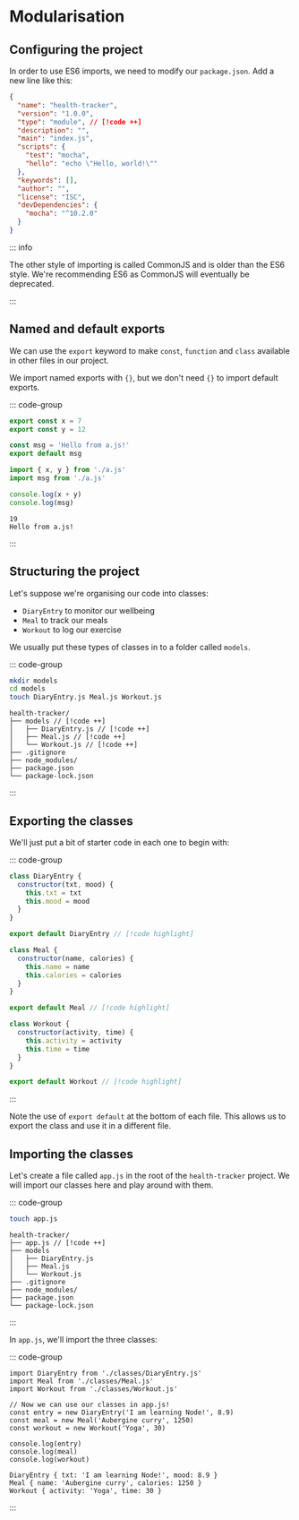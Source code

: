 # Modularisation

<Vimeo id="913033408" />

## Configuring the project

In order to use ES6 imports, we need to modify our `package.json`. Add a new
line like this:

```json
{
  "name": "health-tracker",
  "version": "1.0.0",
  "type": "module", // [!code ++]
  "description": "",
  "main": "index.js",
  "scripts": {
    "test": "mocha",
    "hello": "echo \"Hello, world!\""
  },
  "keywords": [],
  "author": "",
  "license": "ISC",
  "devDependencies": {
    "mocha": "^10.2.0"
  }
}
```

::: info

The other style of importing is called CommonJS and is older than the ES6 style.
We're recommending ES6 as CommonJS will eventually be deprecated.

:::

## Named and default exports

We can use the `export` keyword to make `const`, `function` and `class`
available in other files in our project.

We import named exports with `{}`, but we don't need `{}` to import default
exports.

::: code-group

```js [a.js]
export const x = 7
export const y = 12

const msg = 'Hello from a.js!'
export default msg
```

```js [b.js]
import { x, y } from './a.js'
import msg from './a.js'

console.log(x + y)
console.log(msg)
```

```console [output]
19
Hello from a.js!
```

:::

## Structuring the project

Let's suppose we're organising our code into classes:

- `DiaryEntry` to monitor our wellbeing
- `Meal` to track our meals
- `Workout` to log our exercise

We usually put these types of classes in to a folder called `models`.

::: code-group

```bash
mkdir models
cd models
touch DiaryEntry.js Meal.js Workout.js
```

```console{2-5} [output]
health-tracker/
├── models // [!code ++]
│   ├── DiaryEntry.js // [!code ++]
│   ├── Meal.js // [!code ++]
│   └── Workout.js // [!code ++]
├── .gitignore
├── node_modules/
├── package.json
└── package-lock.json
```

:::

## Exporting the classes

We'll just put a bit of starter code in each one to begin with:

::: code-group

```js [DiaryEntry.js]
class DiaryEntry {
  constructor(txt, mood) {
    this.txt = txt
    this.mood = mood
  }
}

export default DiaryEntry // [!code highlight]
```

```js [Meal.js]
class Meal {
  constructor(name, calories) {
    this.name = name
    this.calories = calories
  }
}

export default Meal // [!code highlight]
```

```js [Workout.js]
class Workout {
  constructor(activity, time) {
    this.activity = activity
    this.time = time
  }
}

export default Workout // [!code highlight]
```

:::

Note the use of `export default` at the bottom of each file. This allows us to
export the class and use it in a different file.

## Importing the classes

Let's create a file called `app.js` in the root of the `health-tracker` project.
We will import our classes here and play around with them.

::: code-group

```bash
touch app.js
```

```console [output]
health-tracker/
├── app.js // [!code ++]
├── models
│   ├── DiaryEntry.js
│   ├── Meal.js
│   └── Workout.js
├── .gitignore
├── node_modules/
├── package.json
└── package-lock.json
```

:::

In `app.js`, we'll import the three classes:

::: code-group

```js{1-3} [app.js]
import DiaryEntry from './classes/DiaryEntry.js'
import Meal from './classes/Meal.js'
import Workout from './classes/Workout.js'

// Now we can use our classes in app.js!
const entry = new DiaryEntry('I am learning Node!', 8.9)
const meal = new Meal('Aubergine curry', 1250)
const workout = new Workout('Yoga', 30)

console.log(entry)
console.log(meal)
console.log(workout)
```

```console [output]
DiaryEntry { txt: 'I am learning Node!', mood: 8.9 }
Meal { name: 'Aubergine curry', calories: 1250 }
Workout { activity: 'Yoga', time: 30 }
```

:::
